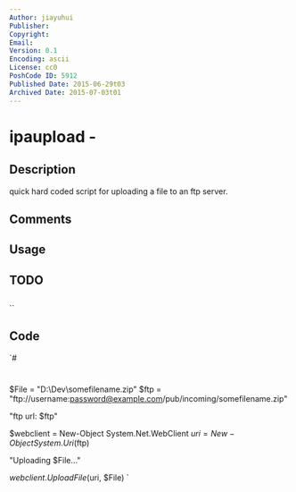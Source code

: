 ```yaml
---
Author: jiayuhui
Publisher: 
Copyright: 
Email: 
Version: 0.1
Encoding: ascii
License: cc0
PoshCode ID: 5912
Published Date: 2015-06-29t03
Archived Date: 2015-07-03t01
---
```


# ipaupload - 

## Description

quick hard coded script for uploading a file to an ftp server.

## Comments



## Usage



## TODO



## 

``

## Code

`#
 #
 $File = "D:\Dev\somefilename.zip"
 $ftp = "ftp://username:password@example.com/pub/incoming/somefilename.zip"
 
 "ftp url: $ftp"
 
 $webclient = New-Object System.Net.WebClient
 $uri = New-Object System.Uri($ftp)
 
 "Uploading $File..."
 
 $webclient.UploadFile($uri, $File)
`

